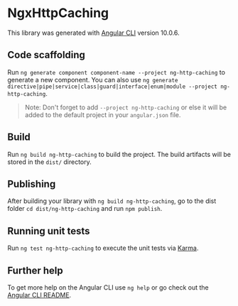# NgxHttpCaching

This library was generated with [Angular CLI](https://github.com/angular/angular-cli) version 10.0.6.

## Code scaffolding

Run `ng generate component component-name --project ng-http-caching` to generate a new component. You can also use `ng generate directive|pipe|service|class|guard|interface|enum|module --project ng-http-caching`.
> Note: Don't forget to add `--project ng-http-caching` or else it will be added to the default project in your `angular.json` file. 

## Build

Run `ng build ng-http-caching` to build the project. The build artifacts will be stored in the `dist/` directory.

## Publishing

After building your library with `ng build ng-http-caching`, go to the dist folder `cd dist/ng-http-caching` and run `npm publish`.

## Running unit tests

Run `ng test ng-http-caching` to execute the unit tests via [Karma](https://karma-runner.github.io).

## Further help

To get more help on the Angular CLI use `ng help` or go check out the [Angular CLI README](https://github.com/angular/angular-cli/blob/master/README.md).
